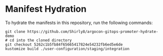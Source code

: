 # Manifest Hydration

To hydrate the manifests in this repository, run the following commands:

```shell
git clone https://github.com/Shirly8/argocon-gitops-promoter-hydrate-demo
# cd into the cloned directory
git checkout 5262c1b5fb84f65665417824e54232fb6ed5e6de
kustomize build ./user-configuration/staging/integration
```
